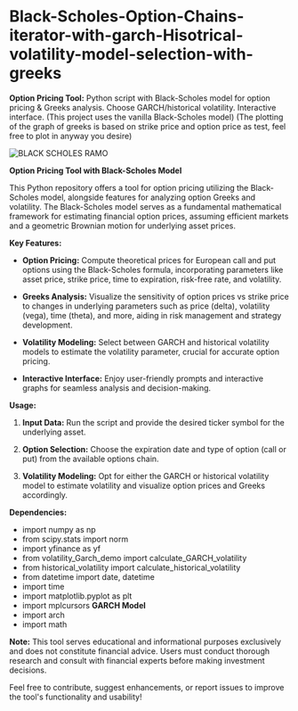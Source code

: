 # Black-Scholes-Option-Chains-iterator-with-garch-Hisotrical-volatility-model-selection-with-greeks
**Option Pricing Tool:** Python script with Black-Scholes model for option pricing &amp; Greeks analysis. Choose GARCH/historical volatility. Interactive interface. (This project uses the vanilla Black-Scholes model) (The plotting of the graph of greeks is based on strike price and option price as test, feel free to plot in anyway you desire)


 ![BLACK SCHOLES RAMO](https://github.com/Ged0x/Black-Scholes-Option-Chains-iterator-with-garch-Hisotrical-volatility-model-selection-with-greeks/assets/143278786/1f051d3d-0adb-4f43-a558-0891dbfd8217)


**Option Pricing Tool with Black-Scholes Model**

This Python repository offers a tool for option pricing utilizing the Black-Scholes model, alongside features for analyzing option Greeks and volatility. The Black-Scholes model serves as a fundamental mathematical framework for estimating financial option prices, assuming efficient markets and a geometric Brownian motion for underlying asset prices.

**Key Features:**

- **Option Pricing:** Compute theoretical prices for European call and put options using the Black-Scholes formula, incorporating parameters like asset price, strike price, time to expiration, risk-free rate, and volatility.
  
- **Greeks Analysis:** Visualize the sensitivity of option prices vs strike price to changes in underlying parameters such as price (delta), volatility (vega), time (theta), and more, aiding in risk management and strategy development.

- **Volatility Modeling:** Select between GARCH and historical volatility models to estimate the volatility parameter, crucial for accurate option pricing.

- **Interactive Interface:** Enjoy user-friendly prompts and interactive graphs for seamless analysis and decision-making.

**Usage:**

1. **Input Data:** Run the script and provide the desired ticker symbol for the underlying asset.
  
2. **Option Selection:** Choose the expiration date and type of option (call or put) from the available options chain.
  
3. **Volatility Modeling:** Opt for either the GARCH or historical volatility model to estimate volatility and visualize option prices and Greeks accordingly.

**Dependencies:**
- import numpy as np
- from scipy.stats import norm
- import yfinance as yf
- from volatility_Garch_demo import calculate_GARCH_volatility
- from historical_volatility import calculate_historical_volatility
- from datetime import date, datetime
- import time
- import matplotlib.pyplot as plt
- import mplcursors
**GARCH Model**
- import arch
- import math



**Note:** This tool serves educational and informational purposes exclusively and does not constitute financial advice. Users must conduct thorough research and consult with financial experts before making investment decisions.

Feel free to contribute, suggest enhancements, or report issues to improve the tool's functionality and usability!


